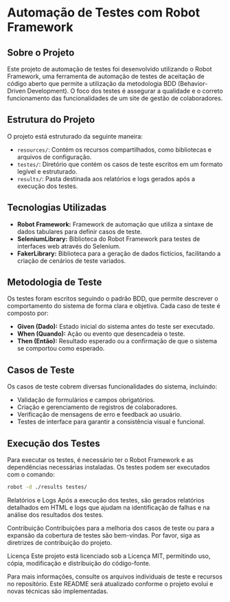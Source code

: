 # Automação de Testes com Robot Framework

## Sobre o Projeto

Este projeto de automação de testes foi desenvolvido utilizando o Robot Framework, uma ferramenta de automação de testes de aceitação de código aberto que permite a utilização da metodologia BDD (Behavior-Driven Development). O foco dos testes é assegurar a qualidade e o correto funcionamento das funcionalidades de um site de gestão de colaboradores.

## Estrutura do Projeto

O projeto está estruturado da seguinte maneira:

- `resources/`: Contém os recursos compartilhados, como bibliotecas e arquivos de configuração.
- `testes/`: Diretório que contém os casos de teste escritos em um formato legível e estruturado.
- `results/`: Pasta destinada aos relatórios e logs gerados após a execução dos testes.

## Tecnologias Utilizadas

- **Robot Framework:** Framework de automação que utiliza a sintaxe de dados tabulares para definir casos de teste.
- **SeleniumLibrary:** Biblioteca do Robot Framework para testes de interfaces web através do Selenium.
- **FakerLibrary:** Biblioteca para a geração de dados fictícios, facilitando a criação de cenários de teste variados.

## Metodologia de Teste

Os testes foram escritos seguindo o padrão BDD, que permite descrever o comportamento do sistema de forma clara e objetiva. Cada caso de teste é composto por:

- **Given (Dado):** Estado inicial do sistema antes do teste ser executado.
- **When (Quando):** Ação ou evento que desencadeia o teste.
- **Then (Então):** Resultado esperado ou a confirmação de que o sistema se comportou como esperado.

## Casos de Teste

Os casos de teste cobrem diversas funcionalidades do sistema, incluindo:

- Validação de formulários e campos obrigatórios.
- Criação e gerenciamento de registros de colaboradores.
- Verificação de mensagens de erro e feedback ao usuário.
- Testes de interface para garantir a consistência visual e funcional.

## Execução dos Testes

Para executar os testes, é necessário ter o Robot Framework e as dependências necessárias instaladas. Os testes podem ser executados com o comando:

```bash
robot -d ./results testes/
```



Relatórios e Logs
Após a execução dos testes, são gerados relatórios detalhados em HTML e logs que ajudam na identificação de falhas e na análise dos resultados dos testes.

Contribuição
Contribuições para a melhoria dos casos de teste ou para a expansão da cobertura de testes são bem-vindas. Por favor, siga as diretrizes de contribuição do projeto.

Licença
Este projeto está licenciado sob a Licença MIT, permitindo uso, cópia, modificação e distribuição do código-fonte.

Para mais informações, consulte os arquivos individuais de teste e recursos no repositório. Este README será atualizado conforme o projeto evolui e novas técnicas são implementadas.

